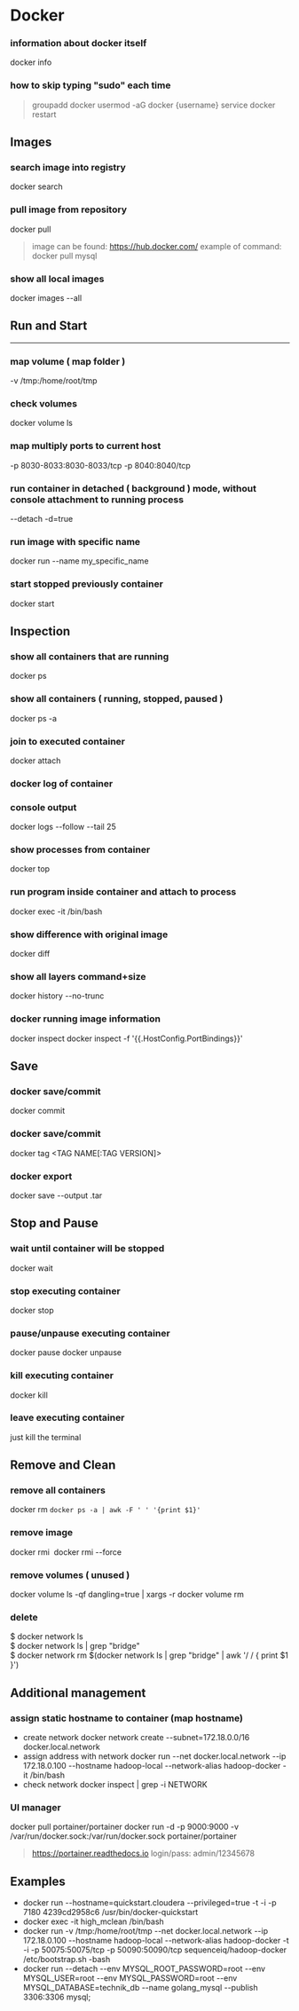 Docker
======

### information about docker itself
docker info


### how to skip typing "sudo" each time
> groupadd docker
> usermod -aG docker {username}
> service docker restart


Images
------

### search image into registry
docker search <text of search>

### pull image from repository 
docker pull <image name>
> image can be found: https://hub.docker.com/
> example of command: docker pull mysql

### show all local images
docker images --all


## Run and Start 
------

### map volume ( map folder )
-v /tmp:/home/root/tmp 

### check volumes
docker volume ls 

### map multiply ports to current host
-p 8030-8033:8030-8033/tcp  -p 8040:8040/tcp

### run container in detached ( background ) mode, without console attachment to running process
--detach
-d=true

### run image with specific name
docker run --name my_specific_name <name of image>

### start stopped previously container
docker start <CONTAINER ID>


Inspection
------

### show all containers that are running
docker ps

### show all containers ( running, stopped, paused )
docker ps -a

### join to executed container 
docker attach <CONTAINER ID>

### docker log of container 
### console output
docker logs --follow --tail 25 <CONTAINER ID>

### show processes from container 
docker top <CONTAINER ID>

### run program inside container and attach to process 
docker exec -it <CONTAINER ID> /bin/bash

### show difference with original image 
docker diff <CONTAINER ID>

### show all layers command+size
docker history --no-trunc <CONTAINER ID>

### docker running image information
docker inspect 
docker inspect -f '{{.HostConfig.PortBindings}}' <CONTAINER ID>


Save
------
### docker save/commit
docker commit <CONTAINER ID> <new image name>

### docker save/commit
docker tag <CONTAINER ID> <TAG NAME[:TAG VERSION]>

### docker export 
docker save --output <output file name>.tar <CONTAINER ID>


Stop and Pause 
------

### wait until container will be stopped 
docker wait <CONTAINER ID>

### stop executing container
docker stop <CONTAINER ID>

### pause/unpause executing container
docker pause <CONTAINER ID>
docker unpause <CONTAINER ID>

### kill executing container
docker kill <CONTAINER ID>

### leave executing container
just kill the terminal


Remove and Clean 
------
### remove all containers
docker rm `docker ps -a | awk -F ' ' '{print $1}'`

### remove image
docker rmi <IMAGE ID>
docker rmi --force <IMAGE ID>

### remove volumes ( unused )
docker volume ls -qf dangling=true | xargs -r docker volume rm

### delete 
$ docker network ls  
$ docker network ls | grep "bridge"   
$ docker network rm $(docker network ls | grep "bridge" | awk '/ / { print $1 }')


Additional management
------

### assign static hostname to container (map hostname)
* create network
docker network create --subnet=172.18.0.0/16 docker.local.network
* assign address with network
docker run --net docker.local.network --ip 172.18.0.100 --hostname hadoop-local --network-alias hadoop-docker -it <CONTAINER ID> /bin/bash
* check network
docker inspect <CONTAINER ID> | grep -i NETWORK

### UI manager
docker pull portainer/portainer
docker run -d -p 9000:9000 -v /var/run/docker.sock:/var/run/docker.sock portainer/portainer
> https://portainer.readthedocs.io
login/pass: admin/12345678

Examples
------
* docker run --hostname=quickstart.cloudera --privileged=true -t -i -p 7180 4239cd2958c6 /usr/bin/docker-quickstart
* docker exec -it high_mclean /bin/bash
* docker run -v /tmp:/home/root/tmp --net docker.local.network --ip 172.18.0.100 --hostname hadoop-local --network-alias hadoop-docker -t -i  -p  50075:50075/tcp  -p 50090:50090/tcp sequenceiq/hadoop-docker /etc/bootstrap.sh -bash
* docker run --detach --env MYSQL_ROOT_PASSWORD=root --env MYSQL_USER=root --env MYSQL_PASSWORD=root --env MYSQL_DATABASE=technik_db --name golang_mysql --publish 3306:3306 mysql;


